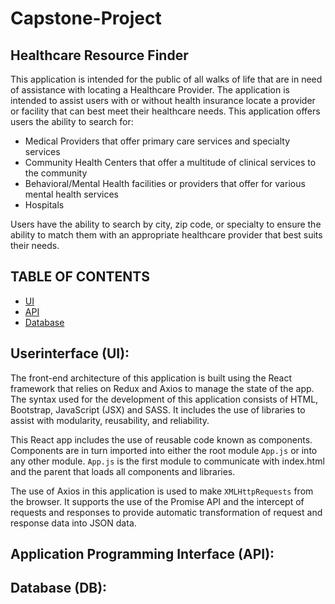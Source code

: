 # Capstone-Project
## Healthcare Resource Finder

This application is intended for the public of all walks of life that are in need of assistance with locating a Healthcare Provider.  The application
is intended to assist users with or without health insurance locate a provider or facility that can best meet their healthcare needs.  This application
offers users the ability to search for:

- Medical Providers that offer primary care services and specialty services
- Community Health Centers that offer a multitude of clinical services to the community
- Behavioral/Mental Health facilities or providers that offer for various mental health services
- Hospitals

Users have the ability to search by city, zip code, or specialty to ensure the ability to match them with an appropriate healthcare provider that best suits their needs.

## TABLE OF CONTENTS

- [UI](#Userinterface)
- [API](#API)
- [Database](#Database)

## Userinterface (UI):
The front-end architecture of this application is built using the React framework that relies on Redux and Axios to manage the state of the app. The syntax used for the development of this application consists of HTML, Bootstrap, JavaScript (JSX) and SASS. It includes the use of libraries to assist with modularity, reusability, and reliability.

This React app includes the use of reusable code known as components.  Components are in turn imported into either the root module `App.js` or into any other module. `App.js` is the first module to communicate with index.html and the parent that loads all components and libraries.

The use of Axios in this application is used to make `XMLHttpRequests` from the browser. It supports the use of the Promise API and the intercept of requests and responses to provide automatic transformation of request and response data into JSON data.

## Application Programming Interface (API):


## Database (DB):